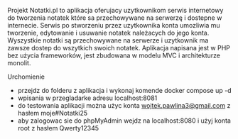 Projekt Notatki.pl to aplikacja oferujacy uzytkownikom serwis internetowy do tworzenia notatek które sa przechowywane na serwerzę i dostepne w internecie. Serwis po stworzeniu przez uzytkownika konta umozliwia mu tworzenie,  edytowanie i usuwanie  notatek należacych do jego konta. Wyszystkie notatki są przechowywane na serwerze i uzytkownik ma zawsze dostep do wszytkich swoich notatek.
Aplikacja napisana jest w PHP bez użycia frameworków, jest zbudowana w modelu MVC i architekturze monolit. 





Urchomienie 
- przejdz do folderu z aplikacja i wykonaj komende docker compose up -d
- wpisania w przegladarke adresu localhost:8081
- do testowania aplikacji można użyc konta wojtek.pawlina3@gmail.com z hasłem moje#Notatki25
- aby zalogowac sie do phpMyAdmin wejdz na localhost:8080 i  użyj konta root z hasłem Qwerty12345














